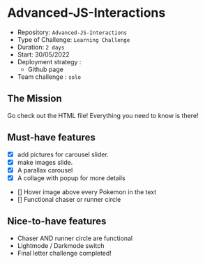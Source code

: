 # Advanced-JS-Interactions

- Repository: `Advanced-JS-Interactions`
- Type of Challenge: `Learning Challenge`
- Duration: `2 days`
- Start: 30/05/2022
- Deployment strategy : 
    - Github page
- Team challenge : `solo`


## The Mission
Go check out the HTML file! Everything you need to know is there!

## Must-have features
- [x] add pictures for carousel slider.
- [x] make images slide.
- [x] A parallax carousel
- [x] A collage with popup for more details
- [] Hover image above every Pokemon in the text
- [] Functional chaser or runner circle

## Nice-to-have features
- Chaser AND runner circle are functional
- Lightmode / Darkmode switch
- Final letter challenge completed!

